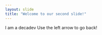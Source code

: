 ```yaml
---
layout: slide
title: "Welcome to our second slide!"
---
```

I am a decadev
Use the left arrow to go back!
